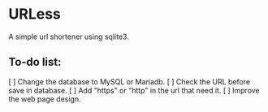 # URLess

A simple url shortener using sqlite3.

## To-do list:

[ ] Change the database to MySQL or Mariadb.
[ ] Check the URL before save in database.
[ ] Add "https" or "http" in the url that need it.
[ ] Improve the web page design.
